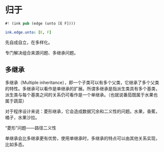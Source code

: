 # 归于

```rs
#! (ink pub (edge (unto [E F])))
```

```yaml
ink.edge.unto: [E, F]
```

先自成自立，在多样化。

专门解决组合来源问题、多继承问题。

## 多继承

多继承（Multiple inheritance），即一个子类可以有多个父类，它继承了多个父类的特性。多继承可以看作是单继承的扩展。所谓多继承是指派生类具有多个基类，派生类与每个基类之间的关系仍可看作是一个单继承。（也就说番茄既属于水果也属于蔬菜）

对于程序设计来说：菱形继承，它会造成数据冗余和二义性的问题。水果，香蕉，橘子，水果沙拉。

“菱形”问题——路径二义性

单继承会比多继承更有优势，使用单继承时，多继承的特点可以由其他关系实现，比如多态。